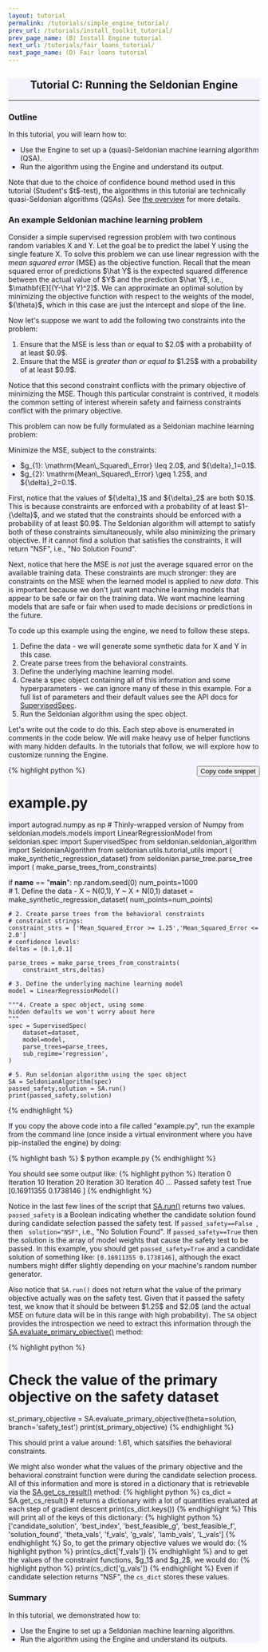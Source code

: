 ```yaml
---
layout: tutorial
permalink: /tutorials/simple_engine_tutorial/
prev_url: /tutorials/install_toolkit_tutorial/
prev_page_name: (B) Install Engine tutorial
next_url: /tutorials/fair_loans_tutorial/
next_page_name: (D) Fair loans tutorial
---
```


<!-- Main Container -->
<div class="container p-3 my-2 border" style="background-color: #f3f4fc;">
    <h2 align="center" class="mb-3">Tutorial C: Running the Seldonian Engine</h2>
    <hr class="my-4">
    <h3>Outline</h3>
    <p>In this tutorial, you will learn how to:
    <ul>
        <li>Use the Engine to set up a (quasi)-Seldonian machine learning algorithm (QSA).</li>
        <li>Run the algorithm using the Engine and understand its output.</li>
    </ul>
    Note that due to the choice of confidence bound method used in this tutorial (Student's $t$-test), the algorithms in this tutorial are technically quasi-Seldonian algorithms (QSAs). See <a href="{{ "/overview/#algorithm" | relative_url}}">the overview</a> for more details.
    </p>
    <h3> An example Seldonian machine learning problem </h3>
    <p>
        Consider a simple supervised regression problem with two continous random variables X and Y. Let the goal be to predict the label Y using the single feature X. To solve this problem we can use linear regression with the <i>mean squared error</i> (MSE) as the objective function. Recall that the mean squared error of predictions $\hat Y$ is the expected squared difference between the actual value of $Y$ and the prediction $\hat Y$, i.e., $\mathbf{E}[(Y-\hat Y)^2]$. We can approximate an optimal solution by minimizing the objective function with respect to the weights of the model, ${\theta}$, which in this case are just the intercept and slope of the line.
    </p>
    <p>
        Now let's suppose we want to add the following two constraints into the problem:
    </p>
    <ol>
        <li>Ensure that the MSE is less than or equal to $2.0$ with a probability of at least $0.9$. </li>  
        <li>Ensure that the MSE is <i>greater than or equal to</i> $1.25$ with a probability of at least $0.9$.</li>
    </ol> 
    <p>
        Notice that this second constraint conflicts with the primary objective of minimizing the MSE. Though this particular constraint is contrived, it models the common setting of interest wherein safety and fairness constraints conflict with the primary objective.
    </p>
    <p>
        This problem can now be fully formulated as a Seldonian machine learning problem:
    </p>
    <p>
        Minimize the MSE, subject to the constraints:
    </p>
    <ul>
        <li>
            $g_{1}: \mathrm{Mean\_Squared\_Error} \leq 2.0$, and ${\delta}_1=0.1$.  
        </li>
        <li>
            $g_{2}: \mathrm{Mean\_Squared\_Error} \geq 1.25$, and ${\delta}_2=0.1$.
        </li>
    </ul>
    <p>
        First, notice that the values of ${\delta}_1$ and ${\delta}_2$ are both $0.1$. This is because constraints are enforced with a probability of at least $1-{\delta}$, and we stated that the constraints should be enforced with a probability of at least $0.9$. The Seldonian algorithm will attempt to satisfy both of these constraints simultaneously, while also minimizing the primary objective. If it cannot find a solution that satisfies the constraints, it will return "NSF", i.e., "No Solution Found". 
    </p>
    <p>
        Next, notice that here the MSE is <i>not</i> just the average squared error on the available training data. These constraints are much stronger: they are constraints on the MSE when the learned model is applied to <i>new data</i>. This is important because we don't just want machine learning models that appear to be safe or fair on the training data. We want machine learning models that are safe or fair when used to made decisions or predictions in the future.
    </p>
    <p>
        To code up this example using the engine, we need to follow these steps.
    </p>
    <ol>
        <li> Define the data - we will generate some synthetic data for X and Y in this case.</li>
        <li> Create parse trees from the behavioral constraints.</li>
        <li> Define the underlying machine learning model. </li>
        <li> Create a spec object containing all of this information and some hyperparameters - we can ignore many of these in this example. For a full list of parameters and their default values see the API docs for <a href="https://seldonian-toolkit.github.io/Engine/build/html/_autosummary/seldonian.spec.SupervisedSpec.html#seldonian.spec.SupervisedSpec">SupervisedSpec</a>.</li>
        <li> Run the Seldonian algorithm using the spec object. </li>
    </ol>
    <p>
    Let's write out the code to do this. Each step above is enumerated in comments in the code below. We will make heavy use of helper functions with many hidden defaults. In the tutorials that follow, we will explore how to customize running the Engine.
    </p>

<div>

<input type="button" style="float: right" class="btn btn-sm btn-secondary" onclick="copy2Clipboard(this)" value="Copy code snippet"> 

{% highlight python %}
# example.py
import autograd.numpy as np   # Thinly-wrapped version of Numpy
from seldonian.models.models import LinearRegressionModel
from seldonian.spec import SupervisedSpec
from seldonian.seldonian_algorithm import SeldonianAlgorithm
from seldonian.utils.tutorial_utils import (
    make_synthetic_regression_dataset)
from seldonian.parse_tree.parse_tree import (
    make_parse_trees_from_constraints)

if __name__ == "__main__":
    np.random.seed(0)
    num_points=1000  
    # 1. Define the data - X ~ N(0,1), Y ~ X + N(0,1)
    dataset = make_synthetic_regression_dataset(
        num_points=num_points)

    # 2. Create parse trees from the behavioral constraints 
    # constraint strings:
    constraint_strs = ['Mean_Squared_Error >= 1.25','Mean_Squared_Error <= 2.0']
    # confidence levels: 
    deltas = [0.1,0.1] 

    parse_trees = make_parse_trees_from_constraints(
        constraint_strs,deltas)

    # 3. Define the underlying machine learning model
    model = LinearRegressionModel()

    """4. Create a spec object, using some
    hidden defaults we won't worry about here
    """
    spec = SupervisedSpec(
        dataset=dataset,
        model=model,
        parse_trees=parse_trees,
        sub_regime='regression',
    )

    # 5. Run seldonian algorithm using the spec object
    SA = SeldonianAlgorithm(spec)
    passed_safety,solution = SA.run()
    print(passed_safety,solution)
{% endhighlight %}
</div>
<p>
If you copy the above code into a file called "example.py", run the example from the command line (once inside a virtual environment where you have pip-installed the engine) by doing:
</p>

<p>
{% highlight bash %}
$ python example.py
{% endhighlight %}
</p>
<p>
    You should see some output like:
{% highlight python %}
Iteration 0
Iteration 10
Iteration 20
Iteration 30
Iteration 40
...
Passed safety test
True [0.16911355 0.1738146 ]
{% endhighlight %}
    </p>
    <p>
    Notice in the last few lines of the script that <a href="https://seldonian-toolkit.github.io/Engine/build/html/_autosummary/seldonian.seldonian_algorithm.SeldonianAlgorithm.html#seldonian.seldonian_algorithm.SeldonianAlgorithm.run">SA.run()</a> returns two values. <code class="highlight">passed_safety</code> is a Boolean indicating whether the candidate solution found during candidate selection passed the safety test. If <code class="highlight">passed_safety==False </code>, then <code class='highlight'> solution="NSF"</code>, i.e., "No Solution Found". If <code class="highlight">passed_safety==True</code> then the solution is the array of model weights that cause the safety test to be passed. In this example, you should get <code class="highlight">passed_safety=True</code> and a candidate solution of something like: <code class="highlight">[0.16911355 0.1738146]</code>, although the exact numbers might differ slightly depending on your machine's random number generator.
</p>
<p> Also notice that <code class="highlight">SA.run()</code> does not return what the value of the primary objective actually was on the safety test. Given that it passed the safety test, we know that it should be between $1.25$ and $2.0$ (and the actual MSE on future data will be in this range with high probability). The <code class="highlight">SA</code> object provides the introspection we need to extract this information through the <a href="https://seldonian-toolkit.github.io/Engine/build/html/_autosummary/seldonian.seldonian_algorithm.SeldonianAlgorithm.html#seldonian.seldonian_algorithm.SeldonianAlgorithm.evaluate_primary_objective">SA.evaluate_primary_objective()</a> method:

{% highlight python %}
# Check the value of the primary objective on the safety dataset
st_primary_objective = SA.evaluate_primary_objective(theta=solution,
branch='safety_test')
print(st_primary_objective)
{% endhighlight %}

This should print a value around: $1.61$, which satsifies the behavioral constraints. 
</p>

<p>
We might also wonder what the values of the primary objective and the behavioral constraint function were during the candidate selection process. All of this information and more is stored in a dictionary that is retrievable via the <a href="">SA.get_cs_result()</a> method:
{% highlight python %}
cs_dict = SA.get_cs_result() # returns a dictionary with a lot of quantities evaluated at each step of gradient descent
print(cs_dict.keys())
{% endhighlight %}
This will print all of the keys of this dictionary:
{% highlight python %}
['candidate_solution', 'best_index', 'best_feasible_g', 'best_feasible_f', 'solution_found', 'theta_vals', 'f_vals', 'g_vals', 'lamb_vals', 'L_vals']
{% endhighlight %}
So, to get the primary objective values we would do:
{% highlight python %}
print(cs_dict['f_vals'])
{% endhighlight %}
and to get the values of the constraint functions, $g_1$ and $g_2$, we would do:
{% highlight python %}
print(cs_dict['g_vals'])
{% endhighlight %}
Even if candidate selection returns "NSF", the <code class="highlight">cs_dict</code> stores these values.
</p>
    <h3>Summary</h3>
    <p>In this tutorial, we demonstrated how to:</p>
    <ul>
        <li>Use the Engine to set up a Seldonian machine learning algorithm.</li>
        <li>Run the algorithm using the Engine and understand its outputs.</li>
    </ul>
<p>
</p>

</div>